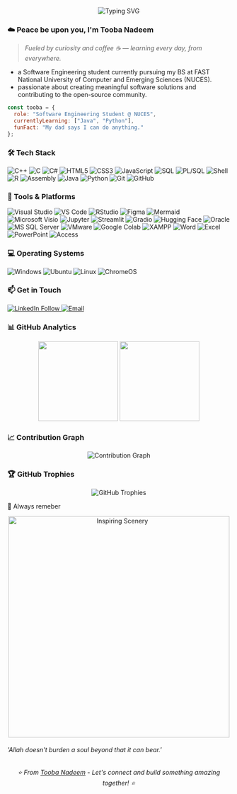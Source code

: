 <!-- Banner -->
<p align="center">
  <img src="https://readme-typing-svg.herokuapp.com/?lines=Aspiring+Software+Engineer;Skilled+in+C%2B%2B&font=Fira+Code&color=007ACC&width=600&pause=800" alt="Typing SVG">
</p>


### ☁️ Peace be upon you, I'm Tooba Nadeem  
> *Fueled by curiosity and coffee ☕ — learning every day, from everywhere.*     
- a Software Engineering student currently pursuing my BS at FAST National University of Computer and Emerging Sciences (NUCES).
- passionate about creating meaningful software solutions and contributing to the open-source community.


```javascript
const tooba = {
  role: "Software Engineering Student @ NUCES",
  currentlyLearning: ["Java", "Python"],
  funFact: "My dad says I can do anything."
};
```


### 🛠️ Tech Stack  
<p>
  <img alt="C++" src="https://img.shields.io/badge/C%2B%2B-00599C?style=flat-square&logo=c%2B%2B&logoColor=white" />
  <img alt="C" src="https://img.shields.io/badge/C-00599C?style=flat-square&logo=c&logoColor=white" />
  <img alt="C#" src="https://img.shields.io/badge/C%23-239120?style=flat-square&logo=c-sharp&logoColor=white" />
  <img alt="HTML5" src="https://img.shields.io/badge/HTML5-E34F26?style=flat-square&logo=html5&logoColor=white" />
  <img alt="CSS3" src="https://img.shields.io/badge/CSS3-1572B6?style=flat-square&logo=css3&logoColor=white" />
  <img alt="JavaScript" src="https://img.shields.io/badge/JavaScript-F7DF1E?style=flat-square&logo=javascript&logoColor=black" />
  <img alt="SQL" src="https://img.shields.io/badge/SQL-003B57?style=flat-square&logo=mysql&logoColor=white" />
  <img alt="PL/SQL" src="https://img.shields.io/badge/PL%2FSQL-315665?style=flat-square&logo=oracle&logoColor=white" />
  <img alt="Shell" src="https://img.shields.io/badge/Shell-D1D1D1?style=flat-square&logo=gnu-bash&logoColor=black" />
  <img alt="R" src="https://img.shields.io/badge/R-276DC3?style=flat-square&logo=r&logoColor=white" />
  <img alt="Assembly" src="https://img.shields.io/badge/Assembly-x86-blue?style=flat-square" />
  <img alt="Java" src="https://img.shields.io/badge/Java-007396?style=flat-square&logo=java&logoColor=white" />
  <img alt="Python" src="https://img.shields.io/badge/Python-3776AB?style=flat-square&logo=python&logoColor=white" />
  <img alt="Git" src="https://img.shields.io/badge/Git-F05032?style=flat-square&logo=git&logoColor=white" />
  <img alt="GitHub" src="https://img.shields.io/badge/GitHub-181717?style=flat-square&logo=github&logoColor=white" />
</p>



### 🧰 Tools & Platforms  
<p>
  <img alt="Visual Studio" src="https://img.shields.io/badge/Visual%20Studio-5C2D91?style=flat-square&logo=visual-studio&logoColor=white" />
  <img alt="VS Code" src="https://img.shields.io/badge/VS%20Code-007ACC?style=flat-square&logo=visual-studio-code&logoColor=white" />
  <img alt="RStudio" src="https://img.shields.io/badge/RStudio-75AADB?style=flat-square&logo=rstudio&logoColor=white" />
  <img alt="Figma" src="https://img.shields.io/badge/Figma-F24E1E?style=flat-square&logo=figma&logoColor=white" />
  <img alt="Mermaid" src="https://img.shields.io/badge/Mermaid-0d1117?style=flat-square&logo=mermaid&logoColor=white" />
  <img alt="Microsoft Visio" src="https://img.shields.io/badge/Visio-2B579A?style=flat-square&logo=microsoft-visio&logoColor=white" />
  <img alt="Jupyter" src="https://img.shields.io/badge/Jupyter-F37626?style=flat-square&logo=jupyter&logoColor=white" />
  <img alt="Streamlit" src="https://img.shields.io/badge/Streamlit-FF4B4B?style=flat-square&logo=streamlit&logoColor=white" />
  <img alt="Gradio" src="https://img.shields.io/badge/Gradio-17A2B8?style=flat-square&logo=gradio&logoColor=white" />
  <img alt="Hugging Face" src="https://img.shields.io/badge/HuggingFace-FFD21F?style=flat-square&logo=huggingface&logoColor=black" />
  <img alt="Oracle" src="https://img.shields.io/badge/Oracle-F80000?style=flat-square&logo=oracle&logoColor=white" />
  <img alt="MS SQL Server" src="https://img.shields.io/badge/SQL%20Server-CC2927?style=flat-square&logo=microsoft-sql-server&logoColor=white" />
  <img alt="VMware" src="https://img.shields.io/badge/VMware-607078?style=flat-square&logo=vmware&logoColor=white" />
  <img alt="Google Colab" src="https://img.shields.io/badge/Google%20Colab-F9AB00?style=flat-square&logo=googlecolab&logoColor=white" />
  <img alt="XAMPP" src="https://img.shields.io/badge/XAMPP-FB7A24?style=flat-square&logo=xampp&logoColor=white" />
  <img alt="Word" src="https://img.shields.io/badge/Word-2B579A?style=flat-square&logo=microsoft-word&logoColor=white" />
  <img alt="Excel" src="https://img.shields.io/badge/Excel-217346?style=flat-square&logo=microsoft-excel&logoColor=white" />
  <img alt="PowerPoint" src="https://img.shields.io/badge/PowerPoint-B7472A?style=flat-square&logo=microsoft-powerpoint&logoColor=white" />
  <img alt="Access" src="https://img.shields.io/badge/Access-A4373A?style=flat-square&logo=microsoft-access&logoColor=white" />
</p>


### 💻 Operating Systems 
<p>
  <img alt="Windows" src="https://img.shields.io/badge/Windows-0078D6?style=flat-square&logo=windows&logoColor=white" />
  <img alt="Ubuntu" src="https://img.shields.io/badge/Ubuntu-E95420?style=flat-square&logo=ubuntu&logoColor=white" />
  <img alt="Linux" src="https://img.shields.io/badge/Linux-FCC624?style=flat-square&logo=linux&logoColor=black" />
  <img alt="ChromeOS" src="https://img.shields.io/badge/ChromeOS-4285F4?style=flat-square&logo=google-chrome&logoColor=white" />
</p>


### 📫 Get in Touch  
<p>
  <a href="https://www.linkedin.com/in/tooba-nadeem/">
    <img alt="LinkedIn Follow" src="https://img.shields.io/badge/LinkedIn-Follow-0077B5?style=flat-square&logo=linkedin&logoColor=white" />
  </a>
  <a href="mailto:toobaanadeem@gmail.com">
    <img alt="Email" src="https://img.shields.io/badge/Email-toobaanadeem@gmail.com-c14438?style=flat-square&logo=gmail&logoColor=white" />
  </a>
</p>


### 📊 GitHub Analytics
<p align="center">
  <img height="180em" src="https://github-readme-stats.vercel.app/api?username=l232550&show_icons=true&theme=tokyonight&include_all_commits=true&count_private=true"/>
  <img height="180em" src="https://github-readme-stats.vercel.app/api/top-langs/?username=l232550&layout=compact&langs_count=8&theme=tokyonight"/>
</p>



### 📈 Contribution Graph
<p align="center">
  <img src="https://github-readme-activity-graph.vercel.app/graph?username=l232550&theme=tokyo-night&hide_border=true" alt="Contribution Graph" />
</p>



### 🏆 GitHub Trophies  
<p align="center">
  <img src="https://github-profile-trophy.vercel.app/?username=l232550&theme=tokyonight&no-frame=false&no-bg=false&margin-w=4" alt="GitHub Trophies" />
</p>


🌅 Always remeber
<p align="center">
  <img src="https://media1.giphy.com/media/v1.Y2lkPTc5MGI3NjExZDR3NnlnbjRqcGNoZHY0ZHV0cGg1Y2Z4cGdtaWV6NXFra3F6NG9mdyZlcD12MV9pbnRlcm5hbF9naWZfYnlfaWQmY3Q9Zw/ZeBEDzb6uxbWYUxZYA/giphy.gif" alt="Inspiring Scenery" width="500"/>
  <h6>'Allah doesn't burden a soul beyond that it can bear.'</h6>
</p>


<p align="center">
  <i>⭐️ From <a href="https://github.com/l232550">Tooba Nadeem</a> - Let's connect and build something amazing together! ⭐️</i>
</p>
